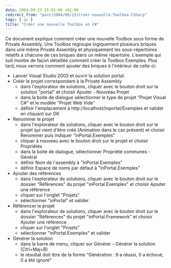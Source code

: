 ```yaml
---
date: 2004-09-23 15:01:00 +02:00
redirect_from: "post/2004/09/23/Creer-nouvelle-Toolbox-CSharp"
tags: [ qc ]
title: "Créer une nouvelle Toolbox en C#"
---
```


Ce document explique comment créer une nouvelle Toolbox sous forme de
Private Assembly. Une Toolbox regroupe logiquement plusieurs briques dans une
même Private Assembly et physiquement les sous-répertoires relatifs à chacune
de ces briques dans un même répertoire. L'exemple qui suit montre de façon
détaillée comment créer la Toolbox Exemples. Plus tard, nous verrons comment
ajouter des briques à l'intérieur de celle-ci.

* Lancer Visual Studio 2003 et ouvrir la solution portal.
* Créér le projet correspondant à la Private Assembly
  - dans l'explorateur de solutions, cliquer avec le bouton droit sur la
solution "portal" et choisir Ajouter - Nouveau Projet
  - dans la boite de dialogue sélectionner le type de projet "Projet Visual C#"
et le modèle "Projet Web Vide"
  - définir l'emplacement à http://localhost/inportal/Exemples et valider en
cliquant sur OK
* Renommer le projet
  - dans l'explorateur de solutions, cliquer avec le bouton droit sur le projet
qui vient d'être créé (Animation dans le cas présent) et choisir Renommer puis
indiquer "inPortal.Exemples"
  - cliquer à nouveau avec le bouton droit sur le projet et choisir
Propriétés
  - dans la boite de dialogue, sélectionner Propriété communes - Général
  - définir Nom de l'assembly à "inPortal.Exemples"
  - définir Espace de noms par défaut à "inPortal.Exemples"
* Ajouter des références
  - dans l'explorateur de solutions, cliquer avec le bouton droit sur le
dossier "Références" du projet "inPortal.Exemples" et choisir Ajouter une
référence
  - cliquer sur l'onglet "Projets"
  - sélectionner "inPortal" et valider
* Référencer le projet
  - dans l'explorateur de solutions, cliquer avec le bouton droit sur le
dossier "Références" du projet "inPortal.Framework" et choisir Ajouter une
référence
  - cliquer sur l'onglet "Projets"
  - sélectionner "inPortal.Exemples" et valider
* Générer la solution
  - dans la barre de menu, cliquer sur Générer - Générer la solution
(Ctrl+Maj+B)
  - le résultat doit être de la forme "Génération : 9 a réussi, 0 a
échoué, 0 a été ignoré"
